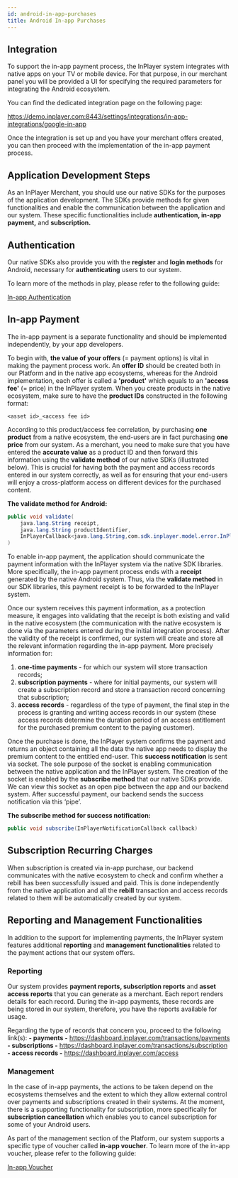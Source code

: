 ```yaml
---
id: android-in-app-purchases
title: Android In-app Purchases
---
```


## Integration
 
To support the in-app payment process, the InPlayer system integrates with native apps on your TV or mobile device. For that purpose, in our merchant panel you will be provided a UI for specifying the required parameters for integrating the Android ecosystem.

You can find the dedicated integration page on the following page:  

https://demo.inplayer.com:8443/settings/integrations/in-app-integrations/google-in-app 

Once the integration is set up and you have your merchant offers created, you can then proceed with the implementation of the in-app payment process. 

## Application Development Steps

As an InPlayer Merchant, you should use our native SDKs for the purposes of the application development. The SDKs provide methods for given functionalities and enable the communication between the application and our system. 
These specific functionalities include **authentication, in-app payment,** and **subscription.**

## Authentication

Our native SDKs also provide you with the **register** and **login methods** for Android, necessary for **authenticating** users to our system. 

To learn more of the methods in play, please refer to the following guide: 

[In-app Authentication](https://developers.inplayer.com/docs/in-app-authentication)

## In-app Payment

The in-app payment is a separate functionality and should be implemented independently, by your app developers. 

To begin with, **the value of your offers** (= payment options) is vital in making the payment process work. An **offer ID** should be created both in our Platform and in the native app ecosystems, whereas for the Android implementation, each offer is called a **'product'** which equals to an **'access fee'** (= price) in the InPlayer system. When you create products in the native ecosystem, make sure to have the **product IDs** constructed in the following format:

`<asset id>_<access fee id>`

According to this product/access fee correlation, by purchasing **one product** from a native ecosystem, the end-users are in fact purchasing **one price** from our system. 
As a merchant, you need to make sure that you have entered the **accurate value** as a product ID and then forward this information using the **validate method** of our native SDKs (illustrated below). This is crucial for having both the payment and access records entered in our system correctly, as well as for ensuring that your end-users will enjoy a cross-platform access on different devices for the purchased content.

**The validate method for Android:**

```java
public void validate(
    java.lang.String receipt,
    java.lang.String productIdentifier,
    InPlayerCallback<java.lang.String,com.sdk.inplayer.model.error.InPlayerException> callback
)
```

To enable in-app payment, the application should communicate the payment information with the InPlayer system via the native SDK libraries. More specifically, the in-app payment process ends with a **receipt** generated by the native Android system. Thus, via the **validate method** in our SDK libraries, this payment receipt is to be forwarded to the InPlayer system. 

Once our system receives this payment information, as a protection measure, it engages into validating that the receipt is both existing and valid in the native ecosystem (the communication with the native ecosystem is done via the parameters entered during the initial integration process). After the validity of the receipt is confirmed, our system will create and store all the relevant information regarding the in-app payment.
More precisely information for:

1. **one-time payments** - for which our system will store transaction records;
2. **subscription payments** - where for initial payments, our system will create a subscription record and store a transaction record concerning that subscription;
3. **access records** - regardless of the type of payment, the final step in the process is granting and writing access records in our system (these access records determine the duration period of an access entitlement for the purchased premium content to the paying customer).

Once the purchase is done, the InPlayer system confirms the payment and returns an object containing all the data the native app needs to display the premium content to the entitled end-user. This **success notification** is sent via socket. The sole purpose of the socket is enabling communication between the native application and the InPlayer system. The creation of the socket is enabled by the **subscribe method** that our native SDKs provide. We can view this socket as an open pipe between the app and our backend system. After successful payment, our backend sends the success notification via this ‘pipe’.

**The subscribe method for success notification:**

``` java
public void subscribe(InPlayerNotificationCallback callback)
```

## Subscription Recurring Charges

When subscription is created via in-app purchase, our backend communicates with the native ecosystem to check and confirm whether a rebill has been successfully issued and paid. This is done independently from the native application and all the **rebill** transaction and access records related to them will be automatically created by our system.

## Reporting and Management Functionalities
  
In addition to the support for implementing payments, the InPlayer system features additional **reporting** and **management functionalities** related to the payment actions that our system offers.

### Reporting

Our system provides **payment reports, subscription reports** and **asset access reports** that you can generate as a merchant. Each report renders details for each record. During the in-app payments, these records are being stored in our system, therefore, you have the reports available for usage.

Regarding the type of records that concern you, proceed to the following link(s):
**- payments -** https://dashboard.inplayer.com/transactions/payments 
**- subscriptions -** https://dashboard.inplayer.com/transactions/subscription 
**- access records -** https://dashboard.inplayer.com/access 

### Management

In the case of in-app payments, the actions to be taken depend on the ecosystems themselves and the extent to which they allow external control over payments and subscriptions created in their systems. At the moment, there is a supporting functionality for subscription, more specifically for **subscription cancellation** which enables you to cancel subscription for some of your Android users.

As part of the management section of the Platform, our system supports a specific type of voucher called **in-app voucher**. To learn more of the in-app voucher, please refer to the following guide: 

[In-app Voucher](in-app-voucher)

